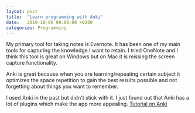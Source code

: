 ```yaml
---
layout: post
title:  "Learn programming with Anki"
date:   2019-10-06 09:00:00 +0200
categories: Programming
---
```


My primary tool for taking notes is Evernote. It has been one of my main tools for capturing the knowledge I want to retain.
I tried OneNote and I think this tool is great on Windows but on Mac it is missing the screen capture functionality.

Anki is great because when you are learning/repeating certain subject it optimizes the space repetition to gain the best results possible and not forgetting about things you want to remember.

I used Anki in the past but didn't stick with it. I just found out that Anki has a lot of plugins which make the app more appealing. [Tutorial on Anki](https://www.youtube.com/watch?v=5urUZUWoTLo)
